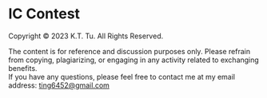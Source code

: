 # IC Contest
Copyright © 2023 K.T. Tu. All Rights Reserved.  
  
The content is for reference and discussion purposes only. Please refrain from copying, plagiarizing, or engaging in any activity related to exchanging benefits.    
If you have any questions, please feel free to contact me at my email address: ting6452@gmail.com
